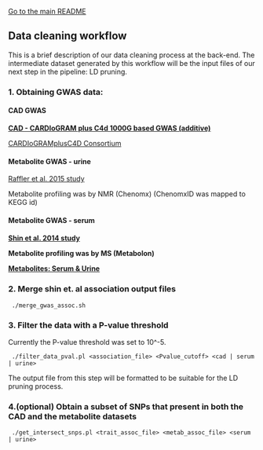 
[Go to the main README](https://github.com/NCBI-Hackathons/metaboliteassoc/blob/master/README.md)

<h2>Data cleaning workflow</h2>

This is a brief description of our data cleaning process at the back-end.
The intermediate dataset generated by this workflow will be the input files of our next step in the pipeline: LD pruning.

### 1. Obtaining GWAS data:
<h4>CAD GWAS</h4>

[**CAD - CARDIoGRAM plus C4d 1000G based GWAS (additive)**](http://www.cardiogramplusc4d.org/data-downloads/ )

[CARDIoGRAMplusC4D Consortium](https://www.nature.com/articles/ng.3396 )

<h4>Metabolite GWAS - urine</h4>

[Raffler et al. 2015 study](http://www.ncbi.nlm.nih.gov/pubmed/26352407 )

Metabolite profiling was by NMR (Chenomx)
(ChenomxID was mapped to KEGG id)
<h4>Metabolite GWAS - serum<h4>

[Shin et al. 2014 study](http://dx.doi.org/10.1038/ng.2982 )

Metabolite profiling was by MS (Metabolon)

[**Metabolites: Serum & Urine**](http://metabolomics.helmholtz-muenchen.de/gwas/index.php?task=download )

### 2. Merge shin et. al association output files
	 ./merge_gwas_assoc.sh

### 3. Filter the data with a P-value threshold
Currently the P-value threshold was set to 10^-5.

	 ./filter_data_pval.pl <association_file> <Pvalue_cutoff> <cad | serum | urine>
  
The output file from this step will be formatted to be suitable for the LD pruning process.

### 4.(optional) Obtain a subset of SNPs that present in both the CAD and the metabolite datasets
	 ./get_intersect_snps.pl <trait_assoc_file> <metab_assoc_file> <serum | urine>

